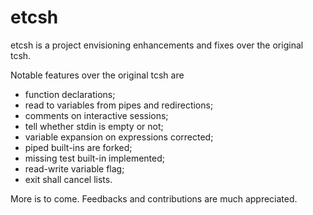 # etcsh

etcsh is a project envisioning enhancements and fixes over the original tcsh.

Notable features over the original tcsh are
* function declarations;
* read to variables from pipes and redirections;
* comments on interactive sessions;
* tell whether stdin is empty or not;
* variable expansion on expressions corrected;
* piped built-ins are forked;
* missing test built-in implemented;
* read-write variable flag;
* exit shall cancel lists.

More is to come. Feedbacks and contributions are much appreciated.
